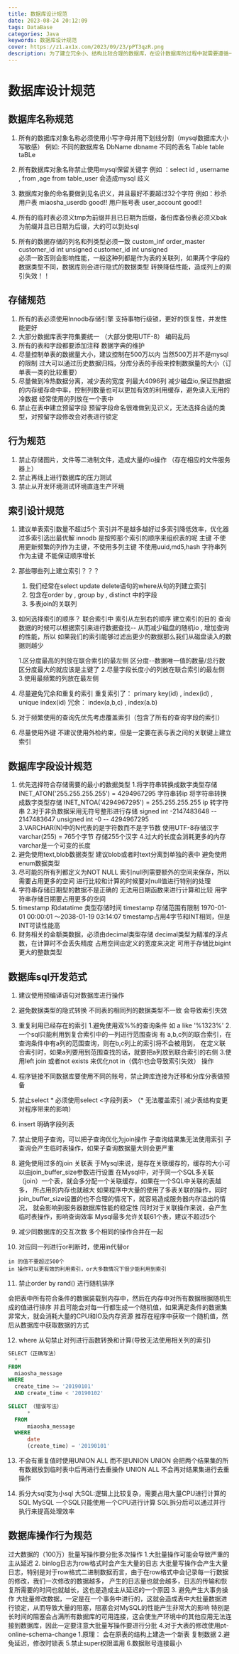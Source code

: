 ```yaml
---
title: 数据库设计规范
date: 2023-08-24 20:12:09
tags: DataBase
categories: Java
keywords: 数据库设计规范
cover: https://z1.ax1x.com/2023/09/23/pPT3qzR.png
description: 为了建立冗余小、结构比较合理的数据库，在设计数据库的过程中就需要遵循一定的规范。在关系型数据库中称这种规范为范式
---
```

# 数据库设计规范

## 数据库名称规范

1. 所有的数据库对象名称必须使用小写字母并用下划线分割（mysql数据库大小写敏感） 
	例如: 不同的数据库名  DbName dbname 不同的表名 Table table taBLe

2. 所有数据库对象名称禁止使用mysql保留关键字
例如 ：select id , username , from ,age from table_user 会造成mysql 歧义

3. 数据库对象的命名要做到见名识义，并且最好不要超过32个字符
	例如：秒杀用户表  miaosha_userdb good!!
	用户账号表  user_account good!!
  
4. 所有的临时表必须义tmp为前缀并且已日期为后缀，备份库备份表必须义bak为前缀并且已日期为后缀，大的可以到处sql

5. 所有的数据存储的列名和列类型必须一致
	custom_inf                     order_master 
	customer_id  int unsigned      customer_id  int unsigned  
	必须一致否则会影响性能，一般这种列都是作为表的关联列，如果两个字段的数据类型不同，数据库则会进行隐式的数据类型
	转换降低性能，造成列上的索引失效！！

## 存储规范

1. 所有的表必须使用Innodb存储引擎 支持事物行级锁，更好的恢复性，并发性能更好
2. 大部分数据库表字符集要统一   （大部分使用UTF-8） 编码乱码 
3. 所有的表和字段都要添加注释 数据字典的维护
4. 尽量控制单表的数据量大小，建议控制在500万以内 当然500万并不是mysql的限制
过大可以通过历史数据归档，分库分表的手段来控制数据量的大小（订单表一类的比较重要）
5. 尽量做到冷热数据分离，减少表的宽度  列最大4096列 
	减少磁盘io,保证热数据的内存缓存命中率，控制列数量也可以更加有效的利用缓存，避免读入无用的冷数据
	经常使用的列放在一个表中
6. 禁止在表中建立预留字段
	预留字段命名很难做到见识义，无法选择合适的类型，对预留字段修改会对表进行锁定

## 行为规范

1. 禁止存储图片，文件等二进制文件，造成大量的io操作 （存在相应的文件服务器上）
2. 禁止再线上进行数据库的压力测试
3. 禁止从开发环境测试环境直连生产环境


## 索引设计规范


1. 建议单表索引数量不超过5个 索引并不是越多越好过多索引降低效率，优化器过多索引选出最优解
 innodb 是按照那个索引的顺序来组织表的呢   主键
 不使用更新频繁的列作为主键，不使用多列主键
 不使用uuid,md5,hash 字符串列作为主键  不能保证顺序增长
 
2. 那些哪些列上建立索引？？？
	1. 我们经常在select update delete语句的where从句的列建立索引
	2. 包含在order by , group by , distinct 中的字段
	3. 多表join的关联列

3. 如何选择索引的顺序？
	联合索引中  索引从左到右的顺序
	建立索引的目的 查询数据的时候可以根据索引来进行数据查找-- 从而减少磁盘的随机io , 增加查询的性能，所以
	如果我们的索引能够过滤出更少的数据那么我们从磁盘读入的数据则越少

	1.区分度最高的列放在联合索引的最左侧 区分度--数据唯一值的数量/总行数 区分度最大的就应该是主键了
	2.尽量字段长度小的列放在联合索引的最左侧 
	3.使用最频繁的列放在最左侧 
4. 尽量避免冗余和重复的索引   重复索引了： primary key(id) , index(id) , unique index(id)
  冗余： index(a,b,c) , index(a.b)
5. 对于频繁使用的查询先优先考虑覆盖索引（包含了所有的查询字段的索引）
6. 尽量使用外键 不建议使用外检约束，但是一定要在表与表之间的关联键上建立索引

## 数据库字段设计规范

1. 优先选择符合存储需要的最小的数据类型
   1.将字符串转换成数字类型存储  INET_ATON('255.255.255.255') = 4294967295 字符串转ip
   将字符串转换成数字类型存储  INET_NTOA('4294967295') = 255.255.255.255 ip 转字符串
   2.对于非负数据采用无符号整形进行存储  signed int -2147483648 -- 2147483647
      unsigned int -0 -- 4294967295    
   3.VARCHAR(N)中的N代表的是字符数而不是字节数 使用UTF-8存储汉字varchar(255) = 765个字节 存储255个汉字
   4.过大的长度会消耗更多的内存 varchar是一个可变的长度 
2. 避免使用text,blob数据类型 建议blob或者时text分离到单独的表中
   避免使用enum数据类型
3. 尽可能的所有列都定义为NOT NULL
   索引null列需要额外的空间来保存，所以需要占用更多的空间
   进行比较和计算的时候要对null值进行特别的处理
4. 字符串存储日期型的数据不是正确的 
    无法用日期函数来进行计算和比较
    用字符串存储日期要占用更多的空间
5. timestamp 和datatime 类型存储时间
   timestamp 存储范围有限制 1970-01-01 00:00:01 ～2038-01-19 03:14:07 
   timestamp占用4字节和INT相同，但是INT可读性能高
6. 财务相关的金额类数据，必须由decimal类型存储
   decimal类型为精准的浮点数，在计算时不会丢失精度
   占用空间由定义的宽度来决定
   可用于存储比bigint更大的整数类型

## 数据库sql开发范式

1. 建议使用预编译语句对数据库进行操作
 
2. 避免数据类型的隐式转换 不同表的相同列的数据类型不一致 会导致索引失效
 
3. 重复利用已经存在的索引
    1.避免使用双%%的查询条件 如 a like '%1323%'
    2.一个sql只能利用到复合索引中的一列进行范围查询
    有 a,b,c列的联合索引，在查询条件中有a列的范围查询，则在b,c列上的索引将不会被用到，
    在定义联合索引时，如果a列要用到范围查找的话，就要把a列放到联合索引的右侧
    3.使用left join 或者not exists 来优化not in（偶尔也会导致索引失效） 操作 
    
4. 程序链接不同数据库要使用不同的账号，禁止跨库连接为迁移和分库分表做预备
 
5. 禁止select * 必须使用select <字段列表> （* 无法覆盖索引  减少表结构变更 对程序带来的影响）
 
6. insert 明确字段列表
 
7. 禁止使用子查询，可以把子查询优化为join操作
    子查询结果集无法使用索引
    子查询会产生临时表操作，如果子查询数据量大则会更严重
    
8. 避免使用过多的join 关联表
   于Mysql来说，是存在关联缓存的，缓存的大小可以由join_buffer_size参数进行设置
   在Mysql中，对于同一个SQL多关联（join）一个表，就会多分配一个关联缓存，如果在一个SQL中关联的表越多，
   所占用的内存也就越大
								如果程序中大量的使用了多表关联的操作，同时join_buffer_size设置的也不合理的情况下，就容易造成服务器内存溢出的情况，
   就会影响到服务器数据库性能的稳定性
   同时对于关联操作来说，会产生临时表操作，影响查询效率
   Mysql最多允许关联61个表，建议不超过5个    
        
 9. 减少同数据库的交互次数 多个相同的操作合并在一起
  
 10. 对应同一列进行or判断时，使用in代替or
     
    in 的值不要超过500个
    in 操作可以更有效的利用索引，or大多数情况下很少能利用到索引
  
 11. 禁止order by rand() 进行随机排序
  
  会把表中所有符合条件的数据装载到内存中，然后在内存中对所有数据根据随机生成的值进行排序
  并且可能会对每一行都生成一个随机值，如果满足条件的数据集非常大，就会消耗大量的CPU和IO及内存资源
  推荐在程序中获取一个随机值，然后从数据库中获取数据的方式       
  
12. where 从句禁止对列进行函数转换和计算(导致无法使用相关列的索引)
  ```sql
  SELECT（正确写法）
  	* 
  FROM
  	miaosha_message 
  WHERE
  	create_time >= '20190101' 
  	AND create_time < '20190102'
  	
  SELECT （错误写法）
    	* 
    FROM
    	miaosha_message 
    WHERE
    	date
    	(create_time) = '20190101' 
  ```
    	
13. 不会有重复值时使用UNION ALL 而不是UNION
      UNION 会把两个结果集的所有数据放到临时表中后再进行去重操作
      UNION ALL 不会再对结果集进行去重操作
      
14. 拆分大sql变为小sql
   大SQL:逻辑上比较复杂，需要占用大量CPU进行计算的SQL
   MySQL 一个SQL只能使用一个CPU进行计算
   SQL拆分后可以通过并行执行来提高处理效率

## 数据库操作行为规范

过大数据的（100万）批量写操作要分批多次操作
   1.大批量操作可能会导致严重的主从延迟
   2. binlog日志为row格式时会产生大量的日志
   大批量写操作会产生大量日志，特别是对于row格式二进制数据而言，由于在row格式中会记录每一行数据的修改，我们一次修改的数据越多，
   产生的日志量也就会越多，日志的传输和恢复所需要的时间也就越长，这也是造成主从延迟的一个原因
   3. 避免产生大事务操作
   大批量修改数据，一定是在一个事务中进行的，这就会造成表中大批量数据进行锁定，从而导致大量的阻塞，阻塞会对MySQL的性能产生非常大的影响
   特别是长时间的阻塞会占满所有数据库的可用连接，这会使生产环境中的其他应用无法连接到数据库，因此一定要注意大批量写操作要进行分批
   4.对于大表的修改使用pt-online-schema-change
    1.原理： 会在原表的结构上建造一个新表 复制数据 
    2.避免延迟，修改时锁表
   5.禁止super权限滥用
   6.数据账号连接最小
